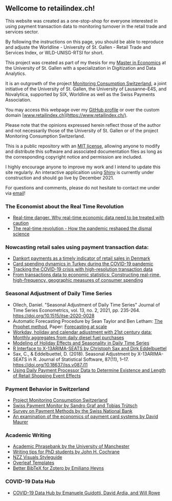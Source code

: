 ## Wellcome to retailindex.ch!

This website was created as a one-stop-shop for everyone interested in using payment transaction data to monitoring turnover in the retail trade and services sector.

By following the instructions on this page, you should be able to reproduce and adjuste the Worldline - University of St. Gallen - Retail Trade and Services Index, or WLD-UNISG-RTSI for short.

This project was created as part of my thesis for my [Master in Economics](https://www.unisg.ch/en/studium/master/volkswirtschaftslehre) at the University of St. Gallen with a specialization in Digitization and Data Analytics.

It is an outgrowth of the project [Monitoring Consumption Switzerland](https://monitoringconsumption.com/), a joint initiative of the University of St. Gallen, the University of Lausanne–E4S, and Novalytica, supported by SIX, Worldline as well as the Swiss Payments Association.

You may access this webpage over my [GitHub profile](matthiassp.github.io) or over the custom domain [www.retailindex.ch](https://www.retailindex.ch/).

Please note that the opinions expressed herein reflect those of the author and not necessarily those of the University of St. Gallen or of the project Monitoring Consumption Switzerland.

This is a public repository with an [MIT license](https://choosealicense.com/licenses/mit/), allowing anyone to modify and distribute this software and associated documentation files as long as the corresponding copyright notice and permission are included.

I highly encourage anyone to improve my work and I intend to update this site regularly. An interactive applicaition using [Shiny](shiny.rstudio.com/) is currently under construction and should go live by December 2021.

For questions and comments, please do not hesitate to contact me under via [email](mailto:matthias.spichiger@outlook.de?subject=[GitHub]%20Retail%20Index)!

### The Economist about the Real Time Revolution
- [Real-time danger. Why real-time economic data need to be treated with caution](https://www.economist.com/finance-and-economics/2020/07/23/why-real-time-economic-data-need-to-be-treated-with-caution)
- [The real-time revolution - How the pandemic reshaped the dismal science](https://www.economist.com/briefing/2021/10/23/enter-third-wave-economics)

### Nowcasting retail sales using payment transaction data:
- [Dankort payments as a timely indicator of retail sales in Denmark](http://hdl.handle.net/10419/82313)
- [Card spending dynamics in Turkey during the COVID-19 pandemic](https://doi.org/10.1016/j.cbrev.2021.07.002)
- [Tracking the COVID-19 crisis with high-resolution transaction data](https://doi.org/10.1098/rsos.210218)
- [From transactions data to economic statistics: Constructing real-rime, high-frequency, geographic measures of consumer spending](https://www.nber.org/books-and-chapters/big-data-twenty-first-century-economic-statistics/transactions-data-economic-statistics-constructing-real-time-high-frequency-geographic-measures)

### Seasonal Adjustment of Daily Time Series
- Ollech, Daniel. "Seasonal Adjustment of Daily Time Series" Journal of Time Series Econometrics, vol. 13, no. 2, 2021, pp. 235-264. https://doi.org/10.1515/jtse-2020-0028
- Automatic Forecasting Procedure by Sean Taylor and Ben Letham: [The Prophet method](https://cran.r-project.org/package=prophet), Paper: [Forecasting at scale](https://doi.org/10.1080/00031305.2017.1380080)
- [Workday, holiday and calendar adjustment with 21st century data: Monthly aggregates from daily diesel fuel purchases](https://www.nber.org/papers/w16897)
- [Modeling of Holiday Effects and Seasonality in Daily Time Series](https://www.census.gov/library/working-papers/2018/adrm/rrs2018-01.html)
- [R Interface to X-13ARIMA-SEATS by Christoph Sax and Dirk Eddelbuettel](https://www.jstatsoft.org/v087/i11)
- Sax, C., & Eddelbuettel, D. (2018). Seasonal Adjustment by X-13ARIMA-SEATS in R. Journal of Statistical Software, 87(11), 1–17. https://doi.org/10.18637/jss.v087.i11
- [Using Daily Payment Processor Data to Determine Existence and Length of Retail Shopping Event Effects](https://www.census.gov/library/working-papers/2019/econ/adep-wp-hutchinson-czaplicki.html)

### Payment Behavior in Switzerland
- [Project Monitoring Consumption Switzerland](https://monitoringconsumption.com/)
- [Swiss Payment Monitor by Sandro Graf and Tobias Trütsch](https://en.swisspaymentmonitor.ch/)
- [Survey on Payment Methods by the Swiss National Bank](https://www.snb.ch/en/iabout/paytrans/paytrans_surveys/id/paytrans_survey_2020)
- [An examination of the economics of payment card systems by David Maurer](https://www.snb.ch/en/mmr/reference/Zahlungskarten/source/Zahlungskarten.en.pdf)

### Academic Writing
- [Academic Phrasebank by the University of Manchester](https://www.phrasebank.manchester.ac.uk/)
- [Writing tips for PhD students by John H. Cochrane](https://www.johnhcochrane.com/research-all/writing-tips-for-phd-studentsnbsp)
- [NZZ Visuals Styleguide](https://nzzdev.github.io/Storytelling-Styleguide/#/)
- [Overleaf Templates](https://de.overleaf.com/latex/templates)
- [Better BibTeX for Zotero by Emiliano Heyns](https://retorque.re/zotero-better-bibtex/)

### COVID-19 Data Hub
- [COVID-19 Data Hub by Emanuele Guidotti, David Ardia, and Will Rowe](https://doi.org/10.21105/joss.02376)
